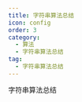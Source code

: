 ```yaml
---
title: 字符串算法总结
icon: config
order: 3
category:
  - 算法
  - 字符串算法总结
tag:
  - 字符串算法总结
---
```


字符串算法总结
